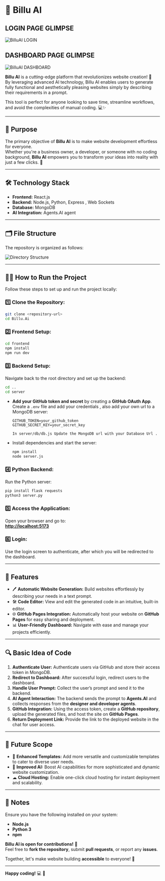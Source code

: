 # 🚀 Billu AI

## LOGIN PAGE GLIMPSE
![BilluAI LOGIN](https://i.imgur.com/15sXcQ5.png)

## DASHBOARD PAGE GLIMPSE
![BilluAI DASHBOARD](https://i.imgur.com/blw4rv9.png)

**Billu AI** is a cutting-edge platform that revolutionizes website creation! 🎉  
By leveraging advanced AI technology, Billu AI enables users to generate fully functional and aesthetically pleasing websites simply by describing their requirements in a prompt.  

This tool is perfect for anyone looking to save time, streamline workflows, and avoid the complexities of manual coding. 💻✨  

---

## 🎯 Purpose
The primary objective of **Billu AI** is to make website development effortless for everyone.  
Whether you're a business owner, a developer, or someone with no coding background, **Billu AI** empowers you to transform your ideas into reality with just a few clicks. 🚀  

---

## 🛠 Technology Stack
- **Frontend:** React.js  
- **Backend:** Node.js, Python, Express  , Web Sockets 
- **Database:** MongoDB  
- **AI Integration:** Agents.AI agent  

---

## 🗂 File Structure
The repository is organized as follows:  

![Directory Structure](https://i.imgur.com/R6e3zn4.png)

---

## 🧑‍💻 How to Run the Project

Follow these steps to set up and run the project locally:  

### 1️⃣ Clone the Repository:
```bash
git clone <repository-url>
cd Billu.Ai
```

### 2️⃣ Frontend Setup:
```bash
cd frontend
npm install
npm run dev
```

### 3️⃣ Backend Setup:
Navigate back to the root directory and set up the backend:
```bash
cd ..
cd server
```

- **Add your GitHub token and secret** by creating a **GitHub OAuth App**.  
  Create a `.env` file and add your credentials , also add your own url to a MongoDB server:
  ```env
  GITHUB_TOKEN=your_github_token
  GITHUB_SECRET_KEY=your_secret_key

  In server/db/db.js Update the MongoDB url with your Database Url .
  ```

- Install dependencies and start the server:
  ```bash
  npm install
  node server.js
  ```

### 4️⃣ Python Backend:
Run the Python server:
```bash
pip install flask requests
python3 server.py
```

### 5️⃣ Access the Application:
Open your browser and go to:  
[**http://localhost:5173**](http://localhost:5173)  

### 6️⃣ Login:
Use the login screen to authenticate, after which you will be redirected to the dashboard.

---

## 🌟 Features
- 🖊 **Automatic Website Generation:** Build websites effortlessly by describing your needs in a text prompt.  
- 🛠 **Code Editor:** View and edit the generated code in an intuitive, built-in editor.  
- 🌐 **GitHub Pages Integration:** Automatically host your website on **GitHub Pages** for easy sharing and deployment.  
- 📊 **User-Friendly Dashboard:** Navigate with ease and manage your projects efficiently.  

---

## 🔍 Basic Idea of Code
1. **Authenticate User:** Authenticate users via GitHub and store their access token in MongoDB.  
2. **Redirect to Dashboard:** After successful login, redirect users to the dashboard.  
3. **Handle User Prompt:** Collect the user’s prompt and send it to the backend.  
4. **AI Agent Interaction:** The backend sends the prompt to **Agents.AI** and collects responses from the **designer and developer agents**.  
5. **GitHub Integration:** Using the access token, create a **GitHub repository**, upload the generated files, and host the site on **GitHub Pages**.  
6. **Return Deployment Link:** Provide the link to the deployed website in the chat for user access.  


---

## 🔮 Future Scope
- 🎨 **Enhanced Templates:** Add more versatile and customizable templates to cater to diverse user needs.  
- 🤖 **Improved AI:** Boost AI capabilities for more sophisticated and dynamic website customization.  
- ☁ **Cloud Hosting:** Enable one-click cloud hosting for instant deployment and scalability.  

---

## 📝 Notes
Ensure you have the following installed on your system:
- **Node.js**  
- **Python 3**  
- **npm**  

**Billu AI is open for contributions!** 🎉  
Feel free to **fork the repository**, submit **pull requests**, or report any **issues**.  

Together, let's make website building **accessible** to everyone! 🙌  

---

**Happy coding!** 💻 🚀

